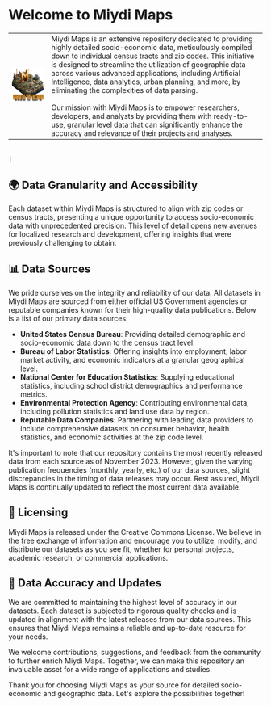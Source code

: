# Welcome to Miydi Maps

<table>
  <tr>
    <td><img src="/Miydi_Map_logo.png" alt="Miydi Maps Logo" width="500"/></td>
    <td>Miydi Maps is an extensive repository dedicated to providing highly detailed socio-economic data, meticulously compiled down to individual census tracts and zip codes. This initiative is designed to streamline the utilization of geographic data across various advanced applications, including Artificial Intelligence, data analytics, urban planning, and more, by eliminating the complexities of data parsing.<br><br>Our mission with Miydi Maps is to empower researchers, developers, and analysts by providing them with ready-to-use, granular level data that can significantly enhance the accuracy and relevance of their projects and analyses.</td>
  </tr>
</table>

                                                                                                                  |

## 🌍 Data Granularity and Accessibility

Each dataset within Miydi Maps is structured to align with zip codes or census tracts, presenting a unique opportunity to access socio-economic data with unprecedented precision. This level of detail opens new avenues for localized research and development, offering insights that were previously challenging to obtain.

## 📊 Data Sources

We pride ourselves on the integrity and reliability of our data. All datasets in Miydi Maps are sourced from either official US Government agencies or reputable companies known for their high-quality data publications. Below is a list of our primary data sources:

- **United States Census Bureau**: Providing detailed demographic and socio-economic data down to the census tract level.
- **Bureau of Labor Statistics**: Offering insights into employment, labor market activity, and economic indicators at a granular geographical level.
- **National Center for Education Statistics**: Supplying educational statistics, including school district demographics and performance metrics.
- **Environmental Protection Agency**: Contributing environmental data, including pollution statistics and land use data by region.
- **Reputable Data Companies**: Partnering with leading data providers to include comprehensive datasets on consumer behavior, health statistics, and economic activities at the zip code level.

It's important to note that our repository contains the most recently released data from each source as of November 2023. However, given the varying publication frequencies (monthly, yearly, etc.) of our data sources, slight discrepancies in the timing of data releases may occur. Rest assured, Miydi Maps is continually updated to reflect the most current data available.

## 📜 Licensing

Miydi Maps is released under the Creative Commons License. We believe in the free exchange of information and encourage you to utilize, modify, and distribute our datasets as you see fit, whether for personal projects, academic research, or commercial applications.

## 🔄 Data Accuracy and Updates

We are committed to maintaining the highest level of accuracy in our datasets. Each dataset is subjected to rigorous quality checks and is updated in alignment with the latest releases from our data sources. This ensures that Miydi Maps remains a reliable and up-to-date resource for your needs.

We welcome contributions, suggestions, and feedback from the community to further enrich Miydi Maps. Together, we can make this repository an invaluable asset for a wide range of applications and studies.

Thank you for choosing Miydi Maps as your source for detailed socio-economic and geographic data. Let's explore the possibilities together!

